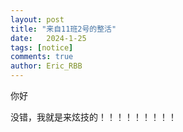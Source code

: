 ```yaml
---
layout: post
title: "来自11班2号的整活"
date:   2024-1-25
tags: [notice]
comments: true
author: Eric_RBB
---
```


你好

<!-- more -->

没错，我就是来炫技的！！！！！！！！！
